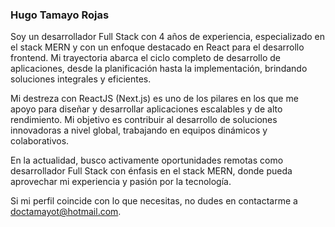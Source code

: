 ### Hugo Tamayo Rojas

Soy un desarrollador Full Stack con 4 años de experiencia, especializado en el stack MERN y con un enfoque destacado en React para el desarrollo frontend. Mi trayectoria abarca el ciclo completo de desarrollo de aplicaciones, desde la planificación hasta la implementación, brindando soluciones integrales y eficientes.

Mi destreza con ReactJS (Next.js) es uno de los pilares en los que me apoyo para diseñar y desarrollar aplicaciones escalables y de alto rendimiento. Mi objetivo es contribuir al desarrollo de soluciones innovadoras a nivel global, trabajando en equipos dinámicos y colaborativos.

En la actualidad, busco activamente oportunidades remotas como desarrollador Full Stack con énfasis en el stack MERN, donde pueda aprovechar mi experiencia y pasión por la tecnología.

Si mi perfil coincide con lo que necesitas, no dudes en contactarme a [doctamayot@hotmail.com](mailto:doctamayot@hotmail.com).
